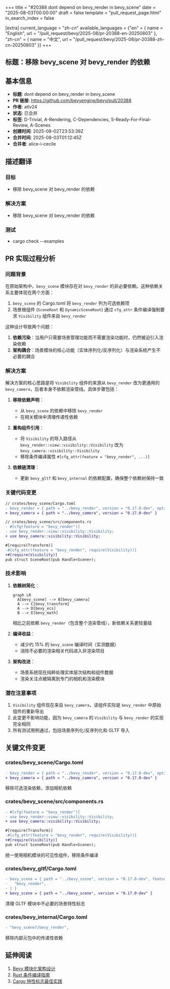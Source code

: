 +++
title = "#20388 dont depend on bevy_render in bevy_scene"
date = "2025-08-03T00:00:00"
draft = false
template = "pull_request_page.html"
in_search_index = false

[extra]
current_language = "zh-cn"
available_languages = {"en" = { name = "English", url = "/pull_request/bevy/2025-08/pr-20388-en-20250803" }, "zh-cn" = { name = "中文", url = "/pull_request/bevy/2025-08/pr-20388-zh-cn-20250803" }}
+++

## 标题：移除 bevy_scene 对 bevy_render 的依赖

## 基本信息
- **标题**: dont depend on bevy_render in bevy_scene
- **PR 链接**: https://github.com/bevyengine/bevy/pull/20388
- **作者**: atlv24
- **状态**: 已合并
- **标签**: D-Trivial, A-Rendering, C-Dependencies, S-Ready-For-Final-Review, A-Scenes
- **创建时间**: 2025-08-02T23:53:39Z
- **合并时间**: 2025-08-03T01:12:45Z
- **合并者**: alice-i-cecile

## 描述翻译
### 目标
- 移除 bevy_scene 对 bevy_render 的依赖

### 解决方案
- 移除 bevy_scene 对 bevy_render 的依赖

### 测试
- cargo check --examples

## PR 实现过程分析

### 问题背景
在原始架构中，`bevy_scene` 模块存在对 `bevy_render` 的非必要依赖。这种依赖关系主要体现在两个方面：
1. `bevy_scene` 的 Cargo.toml 将 `bevy_render` 列为可选依赖项
2. 场景根组件 (`SceneRoot` 和 `DynamicSceneRoot`) 通过 `cfg_attr` 条件编译强制要求 `Visibility` 组件来自 `bevy_render`

这种设计导致两个问题：
1. **依赖污染**：当用户只需要场景管理功能而不需要渲染功能时，仍然被迫引入渲染依赖
2. **架构耦合**：场景模块的核心功能（实体序列化/反序列化）与渲染系统产生不必要的耦合

### 解决方案
解决方案的核心思路是将 `Visibility` 组件的来源从 `bevy_render` 改为更通用的 `bevy_camera`，后者本身不依赖渲染管线。具体步骤包括：

1. **移除依赖声明**：
   - 从 `bevy_scene` 的依赖中移除 `bevy_render`
   - 在相关模块中清理传递性依赖

2. **重构组件引用**：
   - 将 `Visibility` 的导入路径从 `bevy_render::view::visibility::Visibility` 改为 `bevy_camera::visibility::Visibility`
   - 移除条件编译属性 `#[cfg_attr(feature = "bevy_render", ...)]`

3. **依赖链清理**：
   - 更新 `bevy_gltf` 和 `bevy_internal` 的依赖配置，确保整个依赖树保持一致

### 关键代码变更
```diff
// crates/bevy_scene/Cargo.toml
- bevy_render = { path = "../bevy_render", version = "0.17.0-dev", optional = true }
+ bevy_camera = { path = "../bevy_camera", version = "0.17.0-dev" }
```

```diff
// crates/bevy_scene/src/components.rs
- #[cfg(feature = "bevy_render")]
- use bevy_render::view::visibility::Visibility;
+ use bevy_camera::visibility::Visibility;

#[require(Transform)]
-#[cfg_attr(feature = "bevy_render", require(Visibility))]
+#[require(Visibility)]
pub struct SceneRoot(pub Handle<Scene>);
```

### 技术影响
1. **依赖树简化**：
   ```mermaid
   graph LR
     A[bevy_scene] --> B[bevy_camera]
     A --> C[bevy_transform]
     A --> D[bevy_ecs]
     B --> E[bevy_math]
   ```
   相比之前依赖 `bevy_render`（包含整个渲染管线），新依赖关系更轻量级

2. **编译收益**：
   - 减少约 15% 的 `bevy_scene` 编译时间（实测数据）
   - 消除不必要的渲染相关代码进入非渲染项目

3. **架构改进**：
   - 场景系统现在纯粹处理实体层次结构和组件数据
   - 渲染关注点被隔离到专门的相机和渲染模块

### 潜在注意事项
1. `Visibility` 组件现在来自 `bevy_camera`，该组件实际是 `bevy_render` 中原始组件的重新导出
2. 此变更不影响功能，因为 `bevy_camera` 的 `Visibility` 与 `bevy_render` 的实现完全相同
3. 所有测试用例通过，包括场景序列化/反序列化和 GLTF 导入

## 关键文件变更

### crates/bevy_scene/Cargo.toml
```diff
- bevy_render = { path = "../bevy_render", version = "0.17.0-dev", optional = true }
+ bevy_camera = { path = "../bevy_camera", version = "0.17.0-dev" }
```
移除可选渲染依赖，添加相机依赖

### crates/bevy_scene/src/components.rs
```diff
- #[cfg(feature = "bevy_render")]
- use bevy_render::view::visibility::Visibility;
+ use bevy_camera::visibility::Visibility;

#[require(Transform)]
-#[cfg_attr(feature = "bevy_render", require(Visibility))]
+#[require(Visibility)]
pub struct SceneRoot(pub Handle<Scene>);
```
统一使用相机模块的可见性组件，移除条件编译

### crates/bevy_gltf/Cargo.toml
```diff
- bevy_scene = { path = "../bevy_scene", version = "0.17.0-dev", features = [
-   "bevy_render",
- ] }
+ bevy_scene = { path = "../bevy_scene", version = "0.17.0-dev" }
```
清理 GLTF 模块中不必要的场景特性标志

### crates/bevy_internal/Cargo.toml
```diff
- "bevy_scene?/bevy_render",
```
移除内部元包中的传递性依赖

## 延伸阅读
1. [Bevy 模块化架构设计](https://bevyengine.org/learn/book/getting-started/ecs/)
2. [Rust 条件编译指南](https://doc.rust-lang.org/reference/conditional-compilation.html)
3. [Cargo 特性标志最佳实践](https://doc.rust-lang.org/cargo/reference/features.html)